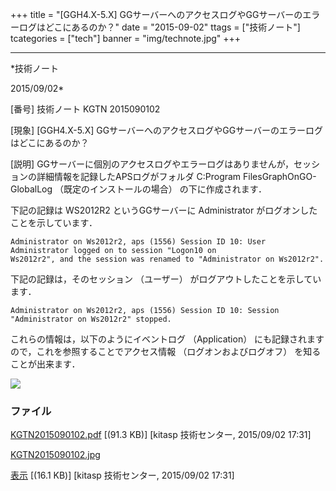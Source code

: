 ﻿+++
title = "[GGH4.X-5.X] GGサーバーへのアクセスログやGGサーバーのエラーログはどこにあるのか？"
date = "2015-09-02"
ttags = ["技術ノート"]
tcategories = ["tech"]
banner = "img/technote.jpg"
+++

-----------------------------------------------------------------------------------------------------------------------------

*技術ノート

2015/09/02*


[番号]
技術ノート KGTN 2015090102

[現象]
[GGH4.X-5.X]
GGサーバーへのアクセスログやGGサーバーのエラーログはどこにあるのか？

[説明]
GGサーバーに個別のアクセスログやエラーログはありませんが，セッションの詳細情報を記録したAPSログがフォルダ
C:Program FilesGraphOnGO-GlobalLog （既定のインストールの場合）
の下に作成されます．

下記の記録は WS2012R2 というGGサーバーに Administrator
がログオンしたことを示しています．

    Administrator on Ws2012r2, aps (1556) Session ID 10: User Administrator logged on to session "Logon10 on
    Ws2012r2", and the session was renamed to "Administrator on Ws2012r2".

下記の記録は，そのセッション （ユーザー）
がログアウトしたことを示しています．

    Administrator on Ws2012r2, aps (1556) Session ID 10: Session "Administrator on Ws2012r2" stopped.

これらの情報は，以下のようにイベントログ （Application）
にも記録されますので，これを参照することでアクセス情報
（ログオンおよびログオフ） を知ることが出来ます．

![](http://techreport.kitasp.net/attachments/download/2252/KGTN2015090102.jpg)


### ファイル

 
 


[KGTN2015090102.pdf](http://techreport.kitasp.net/attachments/download/2251/KGTN2015090102.pdf)
 [(91.3 KB)] [kitasp 技術センター, 2015/09/02
17:31]

[KGTN2015090102.jpg](http://techreport.kitasp.net/attachments/download/2252/KGTN2015090102.jpg)

[表示](http://techreport.kitasp.net/attachments/2252/KGTN2015090102.jpg "表示")
 [(16.1 KB)] [kitasp 技術センター, 2015/09/02
17:31]


 


 

